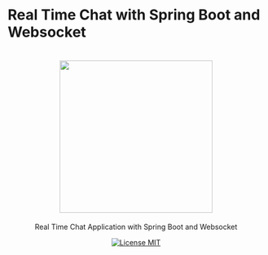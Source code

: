 # Real Time Chat with Spring Boot and Websocket

<h1 align="center">
  <img src="https://i.imgur.com/rJni1OB.png" width="300">
</h1>

<p align="center">Real Time Chat Application with Spring Boot and Websocket</p>

<p align="center">
  <a href="https://opensource.org/licenses/MIT">
    <img src="https://img.shields.io/badge/License-MIT-green.svg" alt="License MIT">
  </a>
</p>


